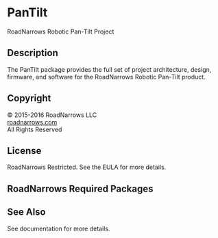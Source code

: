 # PanTilt
RoadNarrows Robotic Pan-Tilt Project

## Description
The PanTilt package provides the full set of project architecture, design,
firmware, and software for the RoadNarrows Robotic Pan-Tilt product. 

## Copyright
&#169; 2015-2016 RoadNarrows LLC<br>
[roadnarrows.com](http://roadnarrows.com)<br>
All Rights Reserved

## License
RoadNarrows Restricted. See the EULA for more details.

## RoadNarrows Required Packages

## See Also
See documentation for more details.
